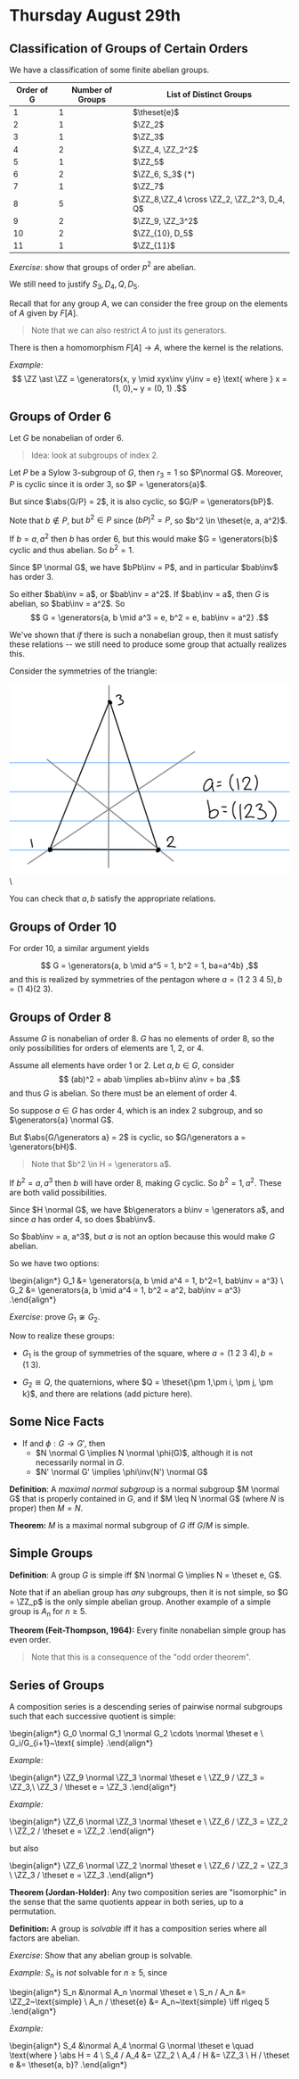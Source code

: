 # Thursday August 29th

## Classification of Groups of Certain Orders

We have a classification of some finite abelian groups.

| Order of G 	| Number of Groups 	| List of Distinct Groups                    	|
|------------	|------------------	|--------------------------------------------	|
| 1          	| 1                	| $\theset{e}$                               	|
| 2          	| 1                	| $\ZZ_2$                                    	|
| 3          	| 1                	| $\ZZ_3$                                    	|
| 4          	| 2                	| $\ZZ_4, \ZZ_2^2$                           	|
| 5          	| 1                	| $\ZZ_5$                                    	|
| 6          	| 2                	| $\ZZ_6, S_3$ (*)                           	|
| 7          	| 1                	| $\ZZ_7$                                    	|
| 8          	| 5                	| $\ZZ_8,\ZZ_4 \cross \ZZ_2, \ZZ_2^3, D_4, Q$ |
| 9          	| 2                	| $\ZZ_9, \ZZ_3^2$                           	|
| 10         	| 2                	| $\ZZ_{10}, D_5$                            	|
| 11         	| 1                	| $\ZZ_{11}$                                 	|

*Exercise*: show that groups of order $p^2$ are abelian.

We still need to justify $S_3, D_4, Q, D_5$.

Recall that for any group $A$, we can consider the free group on the elements of $A$ given by $F[A]$.

> Note that we can also restrict $A$ to just its generators.

There is then a homomorphism $F[A] \to A$, where the kernel is the relations.

*Example:*
$$
\ZZ \ast \ZZ = \generators{x, y \mid xyx\inv y\inv = e} \text{ where } x = (1, 0),~ y = (0, 1)
.$$


## Groups of Order 6

Let $G$ be nonabelian of order $6$.

> Idea: look at subgroups of index 2.

Let $P$ be a Sylow 3-subgroup of $G$, then $r_3 = 1$ so $P\normal G$.
Moreover, $P$ is cyclic since it is order 3, so $P = \generators{a}$.

But since $\abs{G/P} = 2$, it is also cyclic, so $G/P = \generators{bP}$.

Note that $b\not\in P$, but $b^2 \in P$ since $(bP)^2 = P$, so $b^2 \in \theset{e, a, a^2}$.

If $b=a, a^2$ then $b$ has order 6, but this would make $G = \generators{b}$ cyclic and thus abelian.
So $b^2=1$.

Since $P \normal G$, we have $bPb\inv = P$, and in particular $bab\inv$ has order 3.

So either $bab\inv = a$, or $bab\inv = a^2$.
If $bab\inv = a$, then $G$ is abelian, so $bab\inv = a^2$.
So
$$
G = \generators{a, b \mid a^3 = e, b^2 = e, bab\inv = a^2}
.$$

We've shown that *if* there is such a nonabelian group, then it must satisfy these relations -- we still need to produce some group that actually realizes this.

Consider the symmetries of the triangle:

![Image](figures/2019-09-03-09:52.png)\

You can check that $a,b$ satisfy the appropriate relations.

## Groups of Order 10

For order 10, a similar argument yields

$$
G = \generators{a, b \mid a^5 = 1, b^2 = 1, ba=a^4b}
,$$
and this is realized by symmetries of the pentagon where $a = (1~2~3~4~5), b=(1~4)(2~3)$.

## Groups of Order 8

Assume $G$ is nonabelian of order 8.
$G$ has no elements of order 8, so the only possibilities for orders of elements are 1, 2, or 4.

Assume all elements have order 1 or 2.
Let $a,b\in G$, consider
$$
(ab)^2 = abab \implies ab=b\inv a\inv = ba
,$$
and thus $G$ is abelian.
So there must be an element of order 4.

So suppose $a\in G$ has order 4, which is an index 2 subgroup, and so $\generators{a} \normal G$.

But $\abs{G/\generators a} = 2$ is cyclic, so $G/\generators a = \generators{bH}$.

> Note that $b^2 \in H = \generators a$.

If $b^2=a, a^3$ then $b$ will have order 8, making $G$ cyclic.
So $b^2 = 1, a^2$. These are both valid possibilities.

Since $H \normal G$, we have $b\generators a b\inv = \generators a$, and since $a$ has order 4, so does $bab\inv$.

So $bab\inv = a, a^3$, but $a$ is not an option because this would make $G$ abelian.

So we have two options:

\begin{align*}
G_1 &= \generators{a, b \mid a^4 = 1, b^2=1, bab\inv = a^3} \\
G_2 &= \generators{a, b \mid a^4 = 1, b^2 = a^2, bab\inv = a^3}
.\end{align*}

*Exercise*: prove $G_1 \not\cong G_2$.

Now to realize these groups:

- $G_1$ is the group of symmetries of the square, where $a = (1~2~3~4), b=(1~3)$.

- $G_2 \cong Q$, the quaternions, where $Q = \theset{\pm 1,\pm i, \pm j, \pm k}$, and there are relations (add picture here).

## Some Nice Facts

- If and $\phi: G\to G'$, then
  - $N \normal G \implies N \normal \phi(G)$, although it is not necessarily normal in $G$.
  - $N' \normal G' \implies \phi\inv(N') \normal G$

**Definition**:
A *maximal normal subgroup* is a normal subgroup $M \normal G$ that is properly contained in $G$, and if $M \leq N \normal G$ (where $N$ is proper) then $M = N$.

**Theorem:**
$M$ is a maximal normal subgroup of $G$ iff $G/M$ is simple.

## Simple Groups

**Definition**:
A group $G$ is simple iff $N \normal G \implies N = \theset e, G$.

Note that if an abelian group has *any* subgroups, then it is not simple, so $G = \ZZ_p$ is the only simple abelian group.
Another example of a simple group is $A_n$ for $n\geq 5$.

**Theorem (Feit-Thompson, 1964):**
Every finite nonabelian simple group has even order.

> Note that this is a consequence of the "odd order theorem".

## Series of Groups

A composition series is a descending series of pairwise normal subgroups such that each successive quotient is simple:

\begin{align*}
G_0 \normal G_1 \normal G_2 \cdots \normal \theset e \\
G_i/G_{i+1}~\text{ simple}
.\end{align*}

*Example:*

\begin{align*}
\ZZ_9 \normal \ZZ_3 \normal \theset e \\
\ZZ_9 / \ZZ_3 = \ZZ_3,\\
\ZZ_3 / \theset e = \ZZ_3
.\end{align*}

*Example:*

\begin{align*}
\ZZ_6 \normal \ZZ_3 \normal \theset e \\
\ZZ_6 / \ZZ_3 = \ZZ_2 \\
\ZZ_2 / \theset e = \ZZ_2
.\end{align*}

but also

\begin{align*}
\ZZ_6 \normal \ZZ_2 \normal \theset e \\
\ZZ_6 / \ZZ_2 = \ZZ_3 \\
\ZZ_3 / \theset e = \ZZ_3
.\end{align*}

**Theorem (Jordan-Holder):**
Any two composition series are "isomorphic" in the sense that the same quotients appear in both series, up to a permutation.

**Definition:**
A group is *solvable* iff it has a composition series where all factors are abelian.

*Exercise*:
Show that any abelian group is solvable.

*Example:*
$S_n$ is *not* solvable for $n\geq 5$, since

\begin{align*}
S_n &\normal A_n \normal \theset e \\
S_n / A_n &= \ZZ_2~\text{simple} \\
A_n / \theset{e} &= A_n~\text{simple} \iff n\geq 5
.\end{align*}

*Example:*

\begin{align*}
S_4 &\normal A_4 \normal G \normal \theset e \quad \text{where } \abs H = 4 \\
S_4 / A_4 &= \ZZ_2 \\
A_4 / H &= \ZZ_3 \\
H / \theset e &= \theset{a, b}?
.\end{align*}